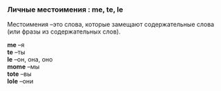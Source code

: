 ### Личные местоимения : me, te, le

Местоимения
–это слова, которые замещают содержательные слова (или фразы из содержательных слов).

**me**
–я  
**te**
–ты  
**le**
–он, она, оно  
**mome**
–мы  
**tote**
–вы  
**lole**
–они
